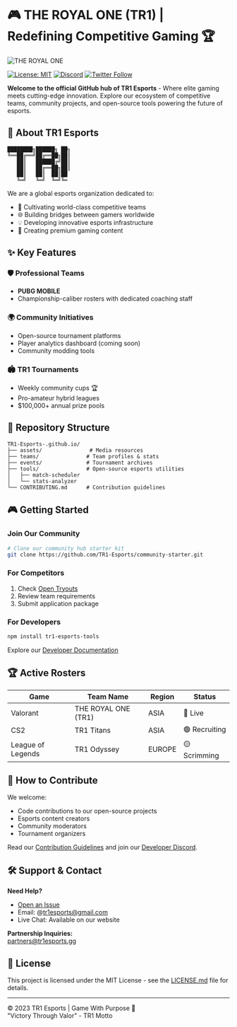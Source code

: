 # 🎮 THE ROYAL ONE (TR1) | Redefining Competitive Gaming 🏆

![THE ROYAL ONE](https://github.com/user-attachments/assets/e47234e2-2855-4ceb-bd8e-30e8afc1d52d)

[![License: MIT](https://img.shields.io/badge/License-MIT-yellow.svg)](https://opensource.org/licenses/MIT)
[![Discord](https://img.shields.io/discord/12345678910111213?label=Join%20Our%20Discord)](https://discord.gg/tr1esports)
[![Twitter Follow](https://img.shields.io/twitter/follow/TR1Esports?style=social)](https://twitter.com/TR1Esports)

**Welcome to the official GitHub hub of TR1 Esports** - Where elite gaming meets cutting-edge innovation. Explore our ecosystem of competitive teams, community projects, and open-source tools powering the future of esports.

## 🚀 About TR1 Esports

```text
████████╗██████╗ ██╗
╚══██╔══╝██╔══██╗██║
   ██║   ██████╔╝██║
   ██║   ██╔══██╗██║
   ██║   ██║  ██║██
   ╚═╝   ╚═╝  ╚═╝╚═
```
We are a global esports organization dedicated to:
- 🏅 Cultivating world-class competitive teams
- 🌐 Building bridges between gamers worldwide
- 💡 Developing innovative esports infrastructure
- 🎥 Creating premium gaming content

## ✨ Key Features

### 🛡️ Professional Teams
- **PUBG MOBILE**
- Championship-caliber rosters with dedicated coaching staff

### 🌍 Community Initiatives
- Open-source tournament platforms
- Player analytics dashboard (coming soon)
- Community modding tools

### 🏟️ TR1 Tournaments
- Weekly community cups 🏆
- Pro-amateur hybrid leagues
- $100,000+ annual prize pools

## 📂 Repository Structure

```
TR1-Esports-.github.io/
├── assets/               # Media resources
├── teams/               # Team profiles & stats
├── events/              # Tournament archives
├── tools/               # Open-source esports utilities
│   ├── match-scheduler  
│   └── stats-analyzer   
└── CONTRIBUTING.md      # Contribution guidelines
```

## 🎮 Getting Started

### Join Our Community
```bash
# Clone our community hub starter kit
git clone https://github.com/TR1-Esports/community-starter.git
```

### For Competitors
1. Check [Open Tryouts](https://tr1esports.gg/tryouts)
2. Review team requirements
3. Submit application package

### For Developers
```bash
npm install tr1-esports-tools
```
Explore our [Developer Documentation](https://docs.tr1esports.tech)

## 🏆 Active Rosters

| Game            | Team Name         | Region   | Status       |
|-----------------|-------------------|----------|---------------|
| Valorant        |THE ROYAL ONE (TR1)| ASIA     | 🔴 Live       |
| CS2             |TR1 Titans         | ASIA     | 🟢 Recruiting |
| League of Legends | TR1 Odyssey     | EUROPE   | 🟡 Scrimming  |

## 🤝 How to Contribute

We welcome:
- Code contributions to our open-source projects
- Esports content creators
- Community moderators
- Tournament organizers

Read our [Contribution Guidelines](CONTRIBUTING.md) and join our [Developer Discord](https://discord.gg/tr1devs).

## 🛠️ Support & Contact

**Need Help?**
- [Open an Issue](https://github.com/TR1-Esports/.github/issues)
- Email: @tr1esports@gmail.com
- Live Chat: Available on our website

**Partnership Inquiries:**  
[partners@tr1esports.gg](mailto:partners@tr1esports.gg)

## 📜 License

This project is licensed under the MIT License - see the [LICENSE.md](LICENSE.md) file for details.

---

© 2023 TR1 Esports | Game With Purpose 🎯  
"Victory Through Valor" - TR1 Motto
```
